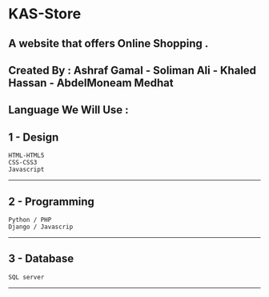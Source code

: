 # KAS-Store
A website that offers Online Shopping .
--------------------------------------------------------------
Created By :
Ashraf Gamal - Soliman Ali - Khaled Hassan - AbdelMoneam Medhat
--------------------------------------------------------------
Language We Will Use :
------------------------------------------------------------
 1 - Design
 ------------------------------------------------------------
    HTML-HTML5
    CSS-CSS3
    Javascript
------------------------------------------------------------
2 - Programming
------------------------------------------------------------
    Python / PHP
    Django / Javascrip
------------------------------------------------------------
3 - Database
------------------------------------------------------------
    SQL server
------------------------------------------------------------

